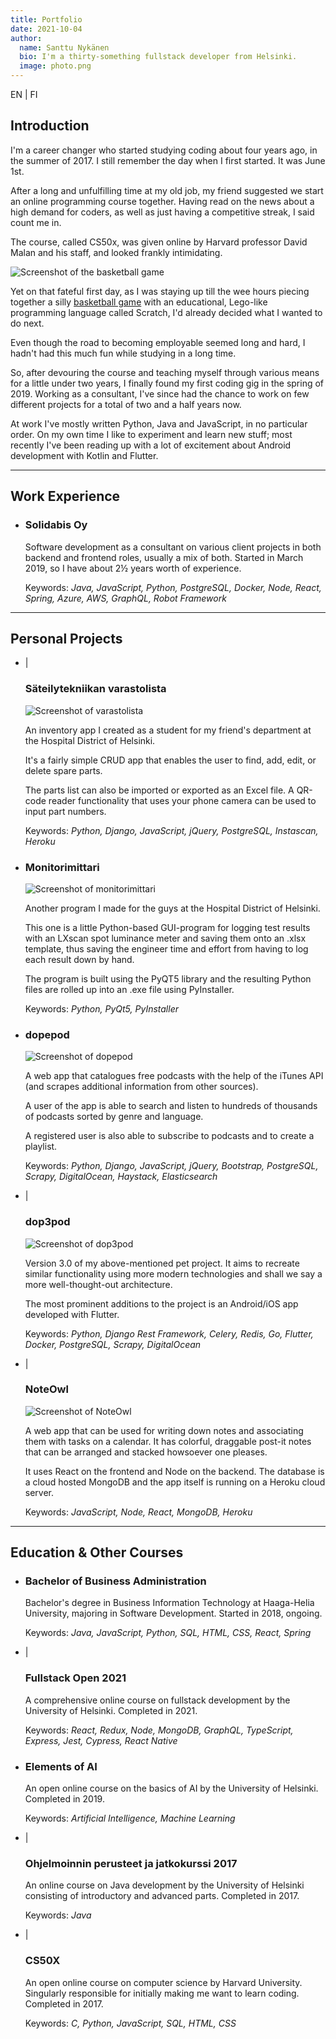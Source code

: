 ```yaml
---
title: Portfolio
date: 2021-10-04
author:
  name: Santtu Nykänen
  bio: I'm a thirty-something fullstack developer from Helsinki.
  image: photo.png
---
```


<aside>
  <nuxt-link class="nuxt-link-active" to="/portfolio/en">EN</nuxt-link>
  <span class="pipe"> | </span>
  <nuxt-link to="/portfolio/fi">FI</nuxt-link>
</aside>

## Introduction

I'm a career changer who started studying coding about four years ago, in the summer
of 2017. I still remember the day when I first started. It was June 1st.

After a long and unfulfilling time at my old job, my friend suggested we start an
online programming course together. Having read on the news about a high demand for
coders, as well as just having a competitive streak, I said count me in.

The course, called CS50x, was given online by Harvard professor David Malan and his
staff, and looked frankly intimidating.

<img src="basketball.png" class="float-left mr-3 mb-0 w-1/2"
alt="Screenshot of the basketball game" />

Yet on that fateful first day, as I was staying up till the wee hours piecing
together a silly <a href="https://scratch.mit.edu/projects/164378114/">basketball
game</a> with an educational, Lego-like programming language called Scratch, I'd
already decided what I wanted to do next.

Even though the road to becoming employable seemed long and hard, I hadn't had this
much fun while studying in a long time.

So, after devouring the course and teaching myself through various means for a
little under two years, I finally found my first coding gig in the spring of 2019.
Working as a consultant, I've since had the chance to work on few different projects
for a total of two and a half years now.

At work I've mostly written Python, Java and JavaScript, in no particular order.
On my own time I like to experiment and learn new stuff; most recently I've been
reading up with a lot of excitement about Android development with Kotlin and Flutter.

***

## Work Experience
* 
  <aside>
    <a rel="noreferrer" href="https://www.linkedin.com/company/solidabis/">
      <font-awesome-icon :icon="['fab', 'linkedin']"/>
    </a>
  </aside>
  
  ### Solidabis Oy

  Software development as a consultant on various client projects in both backend
  and frontend roles, usually a mix of both. Started in March 2019, so I have about
  2½ years worth of experience.
  
  Keywords: *Java, JavaScript, Python, PostgreSQL, Docker, Node, React, Spring,
  Azure, AWS, GraphQL, Robot Framework*

***

## Personal Projects
* 
  <aside>
    <a href="https://varastolista.herokuapp.com/">
      <font-awesome-icon :icon="['fas', 'external-link-alt']"/>
        </a>
          <span class="pipe"> | </span>
        <a href="https://github.com/cyanidesayonara/varastolista">
      <font-awesome-icon :icon="['fab', 'github']"/>
    </a>
  </aside>
  
  ### Säteilytekniikan varastolista

  <img src="varastolista.png" alt="Screenshot of varastolista" />

  An inventory app I created as a student for my friend's department at the Hospital
  District of Helsinki.

  It's a fairly simple CRUD app that enables the user to find, add, edit, or delete
  spare parts.
 
  The parts list can also be imported or exported as an Excel file. A QR-code reader
  functionality that uses your phone camera can be used to input part numbers.
  
  Keywords: *Python, Django, JavaScript, jQuery, PostgreSQL, Instascan, Heroku*

* 
  <aside>
    <a href="https://github.com/cyanidesayonara/monitorimittari">
      <font-awesome-icon :icon="['fab', 'github']"/>
    </a>
  </aside>
  
  ### Monitorimittari

  <img src="monitorimittari.png" alt="Screenshot of monitorimittari" />

  Another program I made for the guys at the Hospital District of Helsinki.

  This one is a little Python-based GUI-program for logging test results with an
  LXscan spot luminance meter and saving them onto an .xlsx template, thus saving
  the engineer time and effort from having to log each result down by hand.

  The program is built using the PyQT5 library and the resulting Python files are
  rolled up into an .exe file using PyInstaller.
  
  Keywords: *Python, PyQt5, PyInstaller*

* 
  <aside>
    <a href="https://github.com/cyanidesayonara/dopepod">
      <font-awesome-icon :icon="['fab', 'github']"/>
    </a>
  </aside>
  
  ### dopepod

  <img src="dopepod.png" alt="Screenshot of dopepod" />

  A web app that catalogues free podcasts with the help of the iTunes API (and
  scrapes additional information from other sources).

  A user of the app is able to search and listen to hundreds of thousands of
  podcasts sorted by genre and language.

  A registered user is also able to subscribe to podcasts and to create a playlist.
  
  Keywords: *Python, Django, JavaScript, jQuery, Bootstrap, PostgreSQL, Scrapy,
  DigitalOcean, Haystack, Elasticsearch*

* 
  <aside>
    <a href="https://dop3pod.herokuapp.com/">
      <font-awesome-icon :icon="['fas', 'external-link-alt']"/>
    </a>
    <span class="pipe"> | </span>
    <a href="https://github.com/cyanidesayonara/dop3pod">
      <font-awesome-icon :icon="['fab', 'github']"/>
    </a>
  </aside>
  
  ### dop3pod

  <img src="dop3pod.png" alt="Screenshot of dop3pod" />

  Version 3.0 of my above-mentioned pet project. It aims to recreate similar
  functionality using more modern technologies and shall we say a more
  well-thought-out architecture.

  The most prominent additions to the project is an Android/iOS app developed with
  Flutter. 
  
  Keywords: *Python, Django Rest Framework, Celery, Redis, Go, Flutter, Docker,
  PostgreSQL, Scrapy, DigitalOcean*

* 
  <aside>
    <a href="https://noteowl.herokuapp.com/">
      <font-awesome-icon :icon="['fas', 'external-link-alt']"/>
    </a>
    <span class="pipe"> | </span>
    <a href="https://github.com/cyanidesayonara/noteowl">
      <font-awesome-icon :icon="['fab', 'github']"/>
    </a>
  </aside>
  
  ### NoteOwl

  <img src="noteowl.png" alt="Screenshot of NoteOwl" />

  A web app that can be used for writing down notes and associating them with tasks on
  a calendar. It has colorful, draggable post-it notes that can be arranged and stacked
  howsoever one pleases.

  It uses React on the frontend and Node on the backend. The database is a cloud
  hosted MongoDB and the app itself is running on a Heroku cloud server. 
  
  Keywords: *JavaScript, Node, React, MongoDB, Heroku*

***

## Education & Other Courses
* 
  <aside>
    <a rel="noreferrer" href="https://www.haaga-helia.fi/fi/tietojenkasittelyn-koulutus-tradenomi-amk">
      <font-awesome-icon :icon="['fas', 'external-link-alt']"/>
    </a>
  </aside>
  
  ### Bachelor of Business Administration

  Bachelor's degree in Business Information Technology at Haaga-Helia University,
  majoring in Software Development. Started in 2018, ongoing.
  
  Keywords: *Java, JavaScript, Python, SQL, HTML, CSS, React, Spring*

* 
  <aside>
    <a rel="noreferrer" href="https://fullstackopen.com/">
      <font-awesome-icon :icon="['fas', 'external-link-alt']"/>
    </a>
    <span class="pipe"> | </span>
    <a href="https://github.com/cyanidesayonara/fullstack-mooc-2021">
      <font-awesome-icon :icon="['fab', 'github']"/>
    </a>
  </aside>
  
  ### Fullstack Open 2021

  A comprehensive online course on fullstack development by the University of
  Helsinki. Completed in 2021.
  
  Keywords: *React, Redux, Node, MongoDB, GraphQL, TypeScript, Express, Jest, Cypress, React Native*

* 
  <aside>
    <a rel="noreferrer" href="https://www.elementsofai.com/fi">
      <font-awesome-icon :icon="['fas', 'external-link-alt']"/>
    </a>
  </aside>
  
  ### Elements of AI

  An open online course on the basics of AI by the University of Helsinki.
  Completed in 2019.
  
  Keywords: *Artificial Intelligence, Machine Learning*

* 
  <aside>
    <a rel="noreferrer" href="https://2017-ohjelmointi.github.io/">
      <font-awesome-icon :icon="['fas', 'external-link-alt']"/>
    </a>
    <span class="pipe"> | </span>
    <a href="https://github.com/cyanidesayonara/java-mooc">
      <font-awesome-icon :icon="['fab', 'github']"/>
    </a>
  </aside>
  
  ### Ohjelmoinnin perusteet ja jatkokurssi 2017

  An online course on Java development by the University of Helsinki
  consisting of introductory and advanced parts. Completed in 2017.
  
  Keywords: *Java*

* 
  <aside>
    <a rel="noreferrer" href="https://www.edx.org/course/introduction-computer-science-harvardx-cs50x">
      <font-awesome-icon :icon="['fas', 'external-link-alt']"/>
    </a>
    <span class="pipe"> | </span>
    <a href="https://github.com/cyanidesayonara/cs50-mooc">
      <font-awesome-icon :icon="['fab', 'github']"/>
    </a>
  </aside>
  
  ### CS50X

  An open online course on computer science by Harvard University. Singularly
  responsible for initially making me want to learn coding. Completed in 2017.
  
  Keywords: *C, Python, JavaScript, SQL, HTML, CSS*
